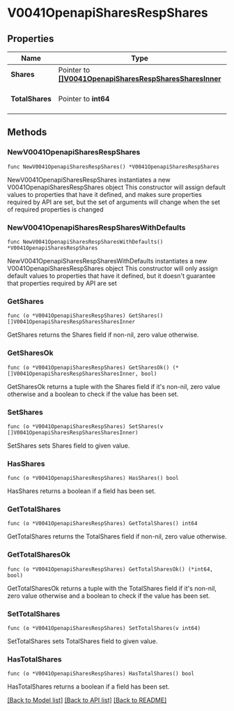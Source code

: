 # V0041OpenapiSharesRespShares

## Properties

Name | Type | Description | Notes
------------ | ------------- | ------------- | -------------
**Shares** | Pointer to [**[]V0041OpenapiSharesRespSharesSharesInner**](V0041OpenapiSharesRespSharesSharesInner.md) | Association shares | [optional] 
**TotalShares** | Pointer to **int64** | Total number of shares | [optional] 

## Methods

### NewV0041OpenapiSharesRespShares

`func NewV0041OpenapiSharesRespShares() *V0041OpenapiSharesRespShares`

NewV0041OpenapiSharesRespShares instantiates a new V0041OpenapiSharesRespShares object
This constructor will assign default values to properties that have it defined,
and makes sure properties required by API are set, but the set of arguments
will change when the set of required properties is changed

### NewV0041OpenapiSharesRespSharesWithDefaults

`func NewV0041OpenapiSharesRespSharesWithDefaults() *V0041OpenapiSharesRespShares`

NewV0041OpenapiSharesRespSharesWithDefaults instantiates a new V0041OpenapiSharesRespShares object
This constructor will only assign default values to properties that have it defined,
but it doesn't guarantee that properties required by API are set

### GetShares

`func (o *V0041OpenapiSharesRespShares) GetShares() []V0041OpenapiSharesRespSharesSharesInner`

GetShares returns the Shares field if non-nil, zero value otherwise.

### GetSharesOk

`func (o *V0041OpenapiSharesRespShares) GetSharesOk() (*[]V0041OpenapiSharesRespSharesSharesInner, bool)`

GetSharesOk returns a tuple with the Shares field if it's non-nil, zero value otherwise
and a boolean to check if the value has been set.

### SetShares

`func (o *V0041OpenapiSharesRespShares) SetShares(v []V0041OpenapiSharesRespSharesSharesInner)`

SetShares sets Shares field to given value.

### HasShares

`func (o *V0041OpenapiSharesRespShares) HasShares() bool`

HasShares returns a boolean if a field has been set.

### GetTotalShares

`func (o *V0041OpenapiSharesRespShares) GetTotalShares() int64`

GetTotalShares returns the TotalShares field if non-nil, zero value otherwise.

### GetTotalSharesOk

`func (o *V0041OpenapiSharesRespShares) GetTotalSharesOk() (*int64, bool)`

GetTotalSharesOk returns a tuple with the TotalShares field if it's non-nil, zero value otherwise
and a boolean to check if the value has been set.

### SetTotalShares

`func (o *V0041OpenapiSharesRespShares) SetTotalShares(v int64)`

SetTotalShares sets TotalShares field to given value.

### HasTotalShares

`func (o *V0041OpenapiSharesRespShares) HasTotalShares() bool`

HasTotalShares returns a boolean if a field has been set.


[[Back to Model list]](../README.md#documentation-for-models) [[Back to API list]](../README.md#documentation-for-api-endpoints) [[Back to README]](../README.md)


